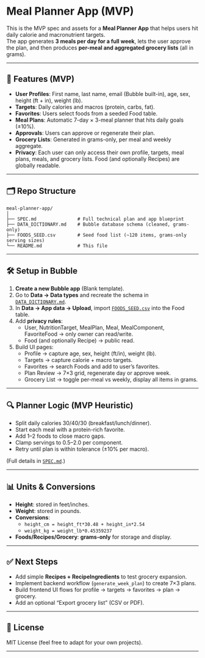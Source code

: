 # Meal Planner App (MVP)

This is the MVP spec and assets for a **Meal Planner App** that helps users hit daily calorie and macronutrient targets.  
The app generates **3 meals per day for a full week**, lets the user approve the plan, and then produces **per-meal and aggregated grocery lists** (all in grams).

---

## 📌 Features (MVP)

- **User Profiles**: First name, last name, email (Bubble built-in), age, sex, height (ft + in), weight (lb).  
- **Targets**: Daily calories and macros (protein, carbs, fat).  
- **Favorites**: Users select foods from a seeded Food table.  
- **Meal Plans**: Automatic 7-day × 3-meal planner that hits daily goals (±10%).  
- **Approvals**: Users can approve or regenerate their plan.  
- **Grocery Lists**: Generated in grams-only, per meal and weekly aggregate.  
- **Privacy**: Each user can only access their own profile, targets, meal plans, meals, and grocery lists. Food (and optionally Recipes) are globally readable.

---

## 🗂 Repo Structure

```
meal-planner-app/
│
├── SPEC.md               # Full technical plan and app blueprint
├── DATA_DICTIONARY.md    # Bubble database schema (cleaned, grams-only)
├── FOODS_SEED.csv        # Seed food list (~120 items, grams-only serving sizes)
└── README.md             # This file
```

---

## 🛠 Setup in Bubble

1. **Create a new Bubble app** (Blank template).
2. Go to **Data → Data types** and recreate the schema in [`DATA_DICTIONARY.md`](./DATA_DICTIONARY.md).
3. In **Data → App data → Upload**, import [`FOODS_SEED.csv`](./FOODS_SEED.csv) into the Food table.
4. Add **privacy rules**:  
   - User, NutritionTarget, MealPlan, Meal, MealComponent, FavoriteFood → only owner can read/write.  
   - Food (and optionally Recipe) → public read.
5. Build UI pages:
   - Profile → capture age, sex, height (ft/in), weight (lb).  
   - Targets → capture calorie + macro targets.  
   - Favorites → search Foods and add to user’s favorites.  
   - Plan Review → 7×3 grid, regenerate day or approve week.  
   - Grocery List → toggle per-meal vs weekly, display all items in grams.

---

## 🔍 Planner Logic (MVP Heuristic)

- Split daily calories 30/40/30 (breakfast/lunch/dinner).
- Start each meal with a protein-rich favorite.
- Add 1–2 foods to close macro gaps.
- Clamp servings to 0.5–2.0 per component.
- Retry until plan is within tolerance (±10% per macro).

(Full details in [`SPEC.md`](./SPEC.md).)

---

## 📊 Units & Conversions

- **Height**: stored in feet/inches.  
- **Weight**: stored in pounds.  
- **Conversions**:  
  - `height_cm = height_ft*30.48 + height_in*2.54`  
  - `weight_kg = weight_lb*0.45359237`  
- **Foods/Recipes/Grocery**: **grams-only** for storage and display.

---

## ✅ Next Steps

- Add simple **Recipes + RecipeIngredients** to test grocery expansion.  
- Implement backend workflow (`generate_week_plan`) to create 7×3 plans.  
- Build frontend UI flows for profile → targets → favorites → plan → grocery.  
- Add an optional “Export grocery list” (CSV or PDF).

---

## 📄 License

MIT License (feel free to adapt for your own projects).

---
